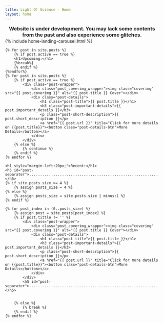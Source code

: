 ```yaml
---
title: Light Of Science - Home
layout: home
---
```

<h3 style="text-align: center; paddin:2px; margin:2px;">Website is under development. You may lack some contents from the past and also experience some glitches.</h3>
 {% include home-landing-carousel.html %}

<div id="posts-container">

    {% for post in site.posts %}
        {% if post.active == true %}
        <h1>Upcoming:</h1>
        {%break%}
        {% endif %}
    {%endfor%}
    {% for post in site.posts %}
        {% if post.active == true %}
            <div class="post-wrapper">
                <div class="post_coverimg_wrapper"><img class="coverimg" src="{{ post.coverimg }}" alt="{{ post.title }} Cover"></div>
                <div class="post-details">
                    <h1 class="post-title">{{ post.title }}</h1>
                    <h3 class="post-important-details">{{ post.important_details }}</h3>
                    <p class="post-short-description">{{ post.short_description }}</p>
                    <a href="{{ post.url }}" title="Click for more details on {{post.title}}"><button class="post-details-btn">More Details</button></a>
                </div>
            </div>
        {% else %}
            {% continue %}
        {% endif %}
    {% endfor %}

    <h1 style="margin-left:20px;">Recent:</h1>
    <h5 id="post-separater">.....................................................................................</h5>
    {% if site.posts.size >= 4 %}
        {% assign posts_size = 4 %}
    {% else %}
        {% assign posts_size = site.posts.size | minus:1 %}
    {% endif %}

    {% for post_index in (0..posts_size) %}
        {% assign post = site.posts[post_index] %}
        {% if post.tittle != '' %}
            <div class="post-wrapper">
                <div class="post_coverimg_wrapper"><img class="coverimg" src="{{ post.coverimg }}" alt="{{ post.title }} Cover"></div>
                <div class="post-details">
                    <h1 class="post-title">{{ post.title }}</h1>
                    <h3 class="post-important-details">{{ post.important_details }}</h3>
                    <p class="post-short-description">{{ post.short_description }}</p>
                    <a href="{{ post.url }}" title="Click for more details on {{post.title}}"><button class="post-details-btn">More Details</button></a>
                </div>
            </div>
            <h5 id="post-separater">.....................................................................................</h5>

            
        {% else %}
            {% break %}
        {% endif %}
    {% endfor %} 
</div>